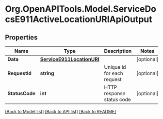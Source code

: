 # Org.OpenAPITools.Model.ServiceDocsE911ActiveLocationURIApiOutput

## Properties

Name | Type | Description | Notes
------------ | ------------- | ------------- | -------------
**Data** | [**ServiceE911LocationURI**](ServiceE911LocationURI.md) |  | [optional] 
**RequestId** | **string** | Unique id for each request | [optional] 
**StatusCode** | **int** | HTTP response status code | [optional] 

[[Back to Model list]](../README.md#documentation-for-models) [[Back to API list]](../README.md#documentation-for-api-endpoints) [[Back to README]](../README.md)

